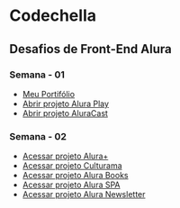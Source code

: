 <h1><strong>Codechella</strong></h1>

<h2>Desafios de Front-End Alura</h2>

<h3>Semana - 01</h3>
<ul>
    <li>
        <a href="https://filipe-alexandre.github.io/Codechella/semana-01/portifolio/" target="_blank">Meu Portifólio</a>
    </li>
    <li>
        <a href="https://filipe-alexandre.github.io/Codechella/semana-01/alura-play/" target="_blank">Abrir projeto Alura Play</a>
    </li>
    <li>
        <a href="https://filipe-alexandre.github.io/Codechella/semana-01/alura-cast/" target="_blank">Abrir projeto AluraCast</a>
    </li>
</ul>

<h3>Semana - 02</h3>
<ul>
    <li>
        <a href="https://filipe-alexandre.github.io/Codechella/semana-02/alura-mais/" target="_blank">Acessar projeto Alura+</a>
    </li>
    <li>
        <a href="https://filipe-alexandre.github.io/Codechella/semana-02/culturama/" target="_blank">Acessar projeto Culturama</a>
    </li>
    <li>
        <a href="https://filipe-alexandre.github.io/Codechella/semana-02/alura-books/" target="_blank">Acessar projeto Alura Books</a>
    </li>
    <li>
        <a href="https://filipe-alexandre.github.io/Codechella/semana-02/alura-spa/alura-spa" target="_blank">Acessar projeto Alura SPA</a>
    </li>
    <li>
        <a href="https://filipe-alexandre.github.io/Codechella/semana-02/alura-newsletter" target="_blank">Acessar projeto Alura Newsletter</a>
    </li>
</ul>